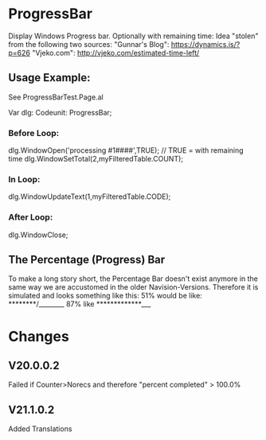 # ProgressBar
Display Windows Progress bar. Optionally with remaining time:
Idea "stolen" from the following two sources:
"Gunnar's Blog": https://dynamics.is/?p=626
"Vjeko.com": http://vjeko.com/estimated-time-left/


## Usage Example:
See ProgressBarTest.Page.al


Var 
  dlg: Codeunit: ProgressBar;

### Before Loop:
dlg.WindowOpen('processing #1####',TRUE);   // TRUE = with remaining time
dlg.WindowSetTotal(2,myFilteredTable.COUNT);

### In Loop:
dlg.WindowUpdateText(1,myFilteredTable.CODE);

### After Loop:
dlg.WindowClose;

## The Percentage (Progress) Bar
To make a long story short, the Percentage Bar doesn't exist anymore in the same way we are accustomed in the older Navision-Versions.
Therefore it is simulated and looks something like this:
 51% would be like:  ********/________
 87% like            *************\___
  
# Changes
## V20.0.0.2
Failed if Counter>Norecs and therefore "percent completed" > 100.0%

## V21.1.0.2
Added Translations

